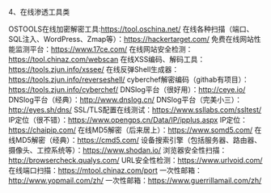 4、在线渗透工具类

OSTOOLS在线加密解密工具:https://tool.oschina.net/
在线各种扫描（端口、SQL注入、WordPress、Zmap等）：https://hackertarget.com/
免费在线网站性能监测平台：https://www.17ce.com/
在线网站安全检测：https://tool.chinaz.com/webscan
在线XSS编码、解码工具：https://tools.zjun.info/xssee/
在线反弹Shell生成器：https://tools.zjun.info/reverseshell/
cyberchef解密编码（githab有项目）：https://tools.zjun.info/cyberchef/
DNSlog平台（很好用）：http://ceye.io/
DNSlog平台（经典）：http://www.dnslog.cn/
DNSlog平台（完美小三）：http://eyes.sh/dns/
SSL/TLS配置在线测试：https://www.ssllabs.com/ssltest/
IP定位（很不错）：https://www.opengps.cn/Data/IP/ipplus.aspx
IP定位：https://chaipip.com/
在线MD5解密（后来居上）：https://www.somd5.com/
在线MD5解密（经典）：https://cmd5.com/
设备搜索引擎（包括服务器、路由器、摄像头、工控系统等）：https://www.shodan.io/
浏览器安全性扫描：http://browsercheck.qualys.com/
URL安全性检测：https://www.urlvoid.com/
在线端口扫描：https://mtool.chinaz.com/port
一次性邮箱：http://www.yopmail.com/zh/ 
一次性邮箱：https://www.guerrillamail.com/zh/ 
